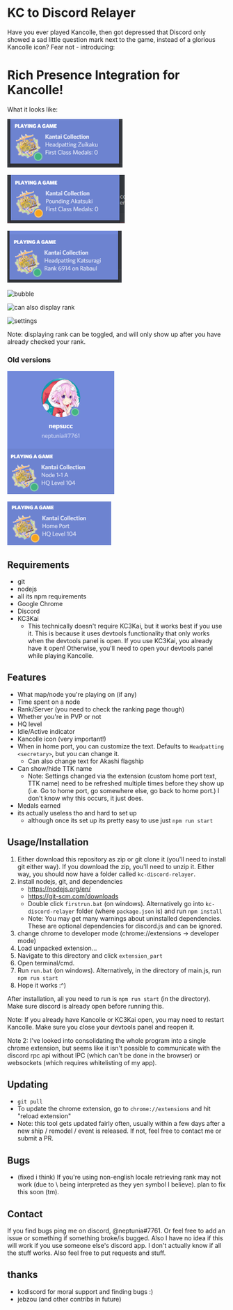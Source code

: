 KC to Discord Relayer
=====================

Have you ever played Kancolle, then got depressed that Discord only showed a sad little question mark next to the game, instead of a glorious Kancolle icon? Fear not - introducing: 

# Rich Presence Integration for Kancolle!

What it looks like:

![default](./img/default_open.PNG)

![custom home port text](./img/new_custom_text.PNG)

![server rank](./img/rank.PNG)

![bubble](https://i.imgur.com/M2xPsZM.png)

![can also display rank](https://i.imgur.com/yELeXYQ.png)

![settings](https://i.imgur.com/hhW74BK.png)

Note: displaying rank can be toggled, and will only show up after you have already checked your rank.

### Old versions

![node 1-1a](./img/battle.PNG)

![idle_home](./img/idle.PNG)

## Requirements

* git
* nodejs
* all its npm requirements
* Google Chrome
* Discord
* KC3Kai
	- This technically doesn't require KC3Kai, but it works best if you use it. This is because it uses devtools functionality that only works when the devtools panel is open. If you use KC3Kai, you already have it open! Otherwise, you'll need to open your devtools panel while playing Kancolle.

## Features

* What map/node you're playing on (if any)
* Time spent on a node
* Rank/Server (you need to check the ranking page though)
* Whether you're in PVP or not
* HQ level
* Idle/Active indicator
* Kancolle icon (very important!)
* When in home port, you can customize the text. Defaults to `Headpatting <secretary>`, but you can change it.
	- Can also change text for Akashi flagship
* Can show/hide TTK name
	- Note: Settings changed via the extension (custom home port text, TTK name) need to be refreshed multiple times before they show up (i.e. Go to home port, go somewhere else, go back to home port.) I don't know why this occurs, it just does.
* Medals earned
* its actually useless tho and hard to set up
	- although once its set up its pretty easy to use just `npm run start`

## Usage/Installation

1. Either download this repository as zip or git clone it (you'll need to install git either way). If you download the zip, you'll need to unzip it. Either way, you should now have a folder called `kc-discord-relayer`.
2. install nodejs, git, and dependencies
	- https://nodejs.org/en/
	- https://git-scm.com/downloads
	- Double click `firstrun.bat` (on windows). Alternatively go into `kc-discord-relayer` folder (where `package.json` is) and run `npm install`
	- Note: You may get many warnings about uninstalled dependencies. These are optional dependencies for discord.js and can be ignored.
3. change chrome to developer mode (chrome://extensions -> developer mode)
4. Load unpacked extension...
5. Navigate to this directory and click `extension_part`
6. Open terminal/cmd.
7. Run `run.bat` (on windows). Alternatively, in the directory of main.js, run `npm run start`
8. Hope it works :^)

After installation, all you need to run is `npm run start` (in the directory). Make sure discord is already open before running this.

Note: If you already have Kancolle or KC3Kai open, you may need to restart Kancolle. Make sure you close your devtools panel and reopen it.

Note 2: I've looked into consolidating the whole program into a single chrome extension, but seems like it isn't possible to communicate with the discord rpc api without IPC (which can't be done in the browser) or websockets (which requires whitelisting of my app).

## Updating

* `git pull`
* To update the chrome extension, go to `chrome://extensions` and hit "reload extension"
* Note: this tool gets updated fairly often, usually within a few days after a new ship / remodel / event is released. If not, feel free to contact me or submit a PR.

## Bugs

* (fixed i think) If you're using non-english locale retrieving rank may not work (due to \ being interpreted as they yen symbol I believe). plan to fix this soon (tm).

## Contact

If you find bugs ping me on discord, @neptunia#7761. Or feel free to add an issue or something if something broke/is bugged. Also I have no idea if this will work if you use someone else's discord app. I don't actually know if all the stuff works. Also feel free to put requests and stuff.

## thanks

* kcdiscord for moral support and finding bugs :)
* jebzou (and other contribs in future)

